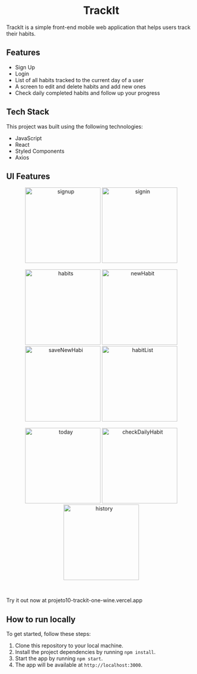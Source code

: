 <h1 align="center">TrackIt</h1>

TrackIt is a simple front-end mobile web application that helps users track their habits.

## Features

- Sign Up
- Login
- List of all habits tracked to the current day of a user
- A screen to edit and delete habits and add new ones
- Check daily completed habits and follow up your progress

## Tech Stack

This project was built using the following technologies:

- JavaScript
- React
- Styled Components
- Axios

## UI Features

  <p align="center">
    <img src="https://user-images.githubusercontent.com/106849212/221876419-00daa05a-c081-49de-ad47-00f4bc8432b9.png" width="200" title="signup">
    <img src="https://user-images.githubusercontent.com/106849212/221876454-51affcc4-6f45-48c1-be66-b8290da0c48c.png" width="200" title="signin">
  </p>
  
  <p align="center">
    <img src="https://user-images.githubusercontent.com/106849212/221876519-39b23e8f-821a-45f7-bfc5-02308a50b910.png" width="200" title="habits">
    <img src="https://user-images.githubusercontent.com/106849212/221876543-3756845e-d8c9-4fce-a377-3a9beb97de2a.png" width="200" title="newHabit">
    <img src="https://user-images.githubusercontent.com/106849212/221876550-d4d89c13-e599-45f2-801f-3b423c04f797.png" width="200" title="saveNewHabi">
    <img src="https://user-images.githubusercontent.com/106849212/221876559-75f5581a-12e4-4583-9293-cd012c622bb6.png" width="200" title="habitList">
  </p>
  
  <p align="center">
    <img src="https://user-images.githubusercontent.com/106849212/221876492-5c75db55-aba0-42af-ba1f-d235bd52dbfd.png" width="200" title="today">
    <img src="https://user-images.githubusercontent.com/106849212/221876597-4970a554-b9a6-4b1d-bc0d-79c581ca1a07.png" width="200" title="checkDailyHabit">
    <img src="https://user-images.githubusercontent.com/106849212/221876626-161fc5ba-1fbb-479b-b480-010054c1fc6e.png" width="200" title="history">
  </p>

<br/>

Try it out now at projeto10-trackit-one-wine.vercel.app

## How to run locally

To get started, follow these steps:

1. Clone this repository to your local machine.
2. Install the project dependencies by running `npm install`.
3. Start the app by running `npm start`.
4. The app will be available at `http://localhost:3000`.
